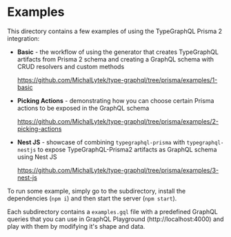 # Examples

This directory contains a few examples of using the TypeGraphQL Prisma 2 integration:

- **Basic** - the workflow of using the generator that creates TypeGraphQL artifacts from Prisma 2 schema and creating a GraphQL schema with CRUD resolvers and custom methods

  https://github.com/MichalLytek/type-graphql/tree/prisma/examples/1-basic

- **Picking Actions** - demonstrating how you can choose certain Prisma actions to be exposed in the GraphQL schema

  https://github.com/MichalLytek/type-graphql/tree/prisma/examples/2-picking-actions

- **Nest JS** - showcase of combining `typegraphql-prisma` with `typegraphql-nestjs` to expose TypeGraphQL-Prisma2 artifacts as GraphQL schema using Nest JS

  https://github.com/MichalLytek/type-graphql/tree/prisma/examples/3-nest-js

To run some example, simply go to the subdirectory, install the dependencies (`npm i`) and then start the server (`npm start`).

Each subdirectory contains a `examples.gql` file with a predefined GraphQL queries that you can use in GraphQL Playground (http://localhost:4000) and play with them by modifying it's shape and data.

